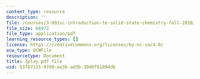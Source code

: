 ```yaml
---
content_type: resource
description: ''
file: /courses/3-091sc-introduction-to-solid-state-chemistry-fall-2010/5376711597d0aa3bad3b39d0f61094db_malCa9kI7Ag.pdf
file_size: 66972
file_type: application/pdf
learning_resource_types: []
license: https://creativecommons.org/licenses/by-nc-sa/4.0/
ocw_type: OCWFile
resourcetype: Document
title: 3play pdf file
uid: 53767115-97d0-aa3b-ad3b-39d0f61094db
---
```

